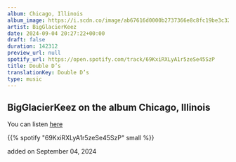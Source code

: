 ```yaml
---
album: Chicago, Illinois
album_image: https://i.scdn.co/image/ab67616d0000b2737366e8c8fc19be3c32190f74
artist: BigGlacierKeez
date: 2024-09-04 20:27:22+00:00
draft: false
duration: 142312
preview_url: null
spotify_url: https://open.spotify.com/track/69KxiRXLyA1r5zeSe45SzP
title: Double D’s
translationKey: Double D’s
type: music
---
```


## BigGlacierKeez on the album Chicago, Illinois

You can listen [here](https://open.spotify.com/track/69KxiRXLyA1r5zeSe45SzP)

{{% spotify "69KxiRXLyA1r5zeSe45SzP" small %}}

added on September 04, 2024